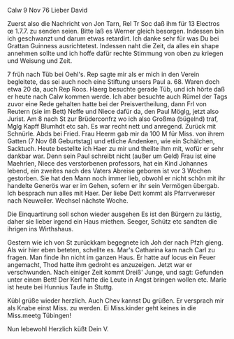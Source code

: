  Calw 9 Nov 76
Lieber David

Zuerst also die Nachricht von Jon Tarn, Rel Tr Soc daß ihm für 13 Electros œ 1.7.7. zu senden seien. Bitte laß es Werner gleich besorgen. 
Indessen bin ich geschwanzt und darum etwas retardirt. Ich danke sehr für was Du bei Grattan Guinness ausrichtetest. Indessen naht die Zeit, da alles ein shape annehmen sollte und ich hoffe dafür rechte Stimmung von oben zu kriegen und Weisung und Zeit.

7 früh nach Tüb bei Oehl's. Rep sagte mir als er mich in den Verein begleitete, das sei auch noch eine Stiftung unsers Paul a. 68. Waren doch etwa 20 da, auch Rep Roos. Haerg besuchte gerade Tüb, und ich hörte daß er heute nach Calw kommen werde. Ich aber besuchte auch Rümel der Tags zuvor eine Rede gehalten hatte bei der Preisvertheilung, dann Frl von Reutern (sie im Bett) Neffe und Niece dafür da, den Paul Möglg, jetzt also Jurist. Am 8 nach St zur Brüderconfrz wo ich also Großma (bügelnd) traf, Mglg Kapff Blumhdt etc sah. Es war recht nett und anregend. Zurück mit Schnürle. Abds bei Fried. Frau Heerm gab mir da 100 M für Miss. von ihrem Gatten (7 Nov 68 Geburtstag) und etliche Andenken, wie ein Schälchen, Sacktuch. 
Heute bestellte ich Haer zu mir und theilte ihm mit, wofür er sehr dankbar war. Denn sein Paul schreibt nicht (außer um Geld) Frau ist eine Maehrlen, Niece des verstorbenen professors, hat ein Kind Johannes lebend, ein zweites nach des Vaters Abreise geboren ist vor 3 Wochen gestorben. Sie hat den Mann noch immer lieb, obwohl er nicht schön mit ihr handelte Generös war er im Gehen, sofern er ihr sein Vermögen übergab. Ich besprach nun alles mit Haer. Der liebe Dett kommt als Pfarrverweser nach Neuweiler. Wechsel nächste Woche.

Die Einquartirung soll schon wieder ausgehen Es ist den Bürgern zu lästig, daher sie lieber irgend ein Haus miethen. Seeger, Schütz etc sandten die ihrigen ins Wirthshaus.

Gestern wie ich von St zurückkam begegnete ich Joh der nach Pfzh gieng. Als wir hier eben beteten, schellte es. Mar's Catharina kam nach Carl zu fragen. Man finde ihn nicht im ganzen Haus. Er hatte auf locus ein Feuer angemacht, Thod hatte ihm gedroht es anzuzeigen. Jetzt war er verschwunden. Nach einiger Zeit kommt Dreiß' Junge, und sagt: Gefunden unter einem Bett! Der Kerl hatte die Leute in Angst bringen wollen etc. Marie ist heute bei Hunnius Taufe in Stuttg.

Kübl grüße wieder herzlich. Auch Chev kannst Du grüßen. Er versprach mir als Knabe einst Miss. zu werden. Ei Miss.kinder geht keines in die Miss.meetg Tübingen!

 Nun lebewohl Herzlich küßt
 Dein V.
